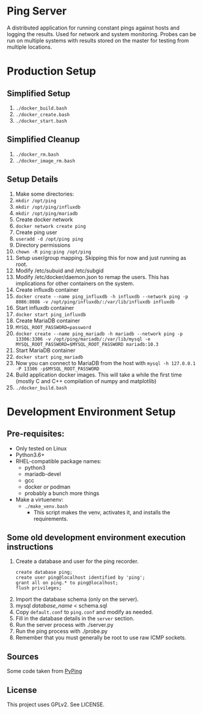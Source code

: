 # Ping Server

A distributed application for running constant pings against hosts and logging the results. Used for network and system monitoring. Probes can be run on multiple systems with results stored on the master for testing from multiple locations.

# Production Setup

## Simplified Setup
1. `./docker_build.bash`
1. `./docker_create.bash`
1. `./docker_start.bash`

## Simplified Cleanup
1. `./docker_rm.bash`
1. `./docker_image_rm.bash`

## Setup Details
1. Make some directories:
  1. `mkdir /opt/ping`
  2. `mkdir /opt/ping/influxdb`
  2. `mkdir /opt/ping/mariadb`
2. Create docker network
  1. `docker network create ping`
3. Create ping user
  1. `useradd -d /opt/ping ping`
4. Directory permissions
  1. `chown -R ping:ping /opt/ping`
5. Setup user/group mapping. Skipping this for now and just running as root.
  1. Modify /etc/subuid and /etc/subgid
  2. Modify /etc/docker/daemon.json to remap the users. This has implications for other containers on the system.
6. Create influxdb container
  1. `docker create --name ping_influxdb -h influxdb --network ping -p 8086:8086 -v /opt/ping/influxdb/:/var/lib/influxdb influxdb`
7. Start influxdb container
  1. `docker start ping_influxdb`
1. Create MariaDB container
  1. `MYSQL_ROOT_PASSWORD=password`
  1. `docker create --name ping_mariadb -h mariadb --network ping -p 13306:3306 -v /opt/ping/mariadb/:/var/lib/mysql -e MYSQL_ROOT_PASSWORD=$MYSQL_ROOT_PASSWORD mariadb:10.3`
1. Start MariaDB container
  1. `docker start ping_mariadb`
  2. Now you can connect to MariaDB from the host with `mysql -h 127.0.0.1 -P 13306 -p$MYSQL_ROOT_PASSWORD`
8. Build application docker images. This will take a while the first time (mostly C and C++ compilation of numpy and matplotlib)
  1. `./docker_build.bash`


# Development Environment Setup

## Pre-requisites:

- Only tested on Linux
- Python3.6+
- RHEL-compatible package names:
  - python3
  - mariadb-devel
  - gcc
  - docker *or* podman
  - probably a bunch more things
- Make a virtuenenv:
  - `./make_venv.bash`
    - This script makes the venv, activates it, and installs the requirements.

## Some old development environment execution instructions
1. Create a database and user for the ping recorder.
    ```
    create database ping;
    create user ping@localhost identified by 'ping';
    grant all on ping.* to ping@localhost;
    flush privileges;
    ```
2. Import the database schema (only on the server).
  1. mysql *database_name* < schema.sql
1. Copy `default.conf` to `ping.conf` and modify as needed.
  1. Fill in the database details in the `server` section.
2. Run the server process with ./server.py
3. Run the ping process with ./probe.py
  1. Remember that you must generally be root to use raw ICMP sockets.

## Sources

Some code taken from [PyPing](https://github.com/Akhavi/pyping)

## License

This project uses GPLv2. See LICENSE.
